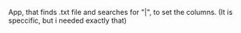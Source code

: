 App, that finds .txt file and searches for "|", to set the columns. (It is speccific, but i needed exactly that)
